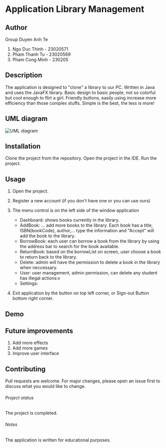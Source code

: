 # Application Library Management 
## Author
Group Duyen Anh Te
  1. Ngo Duc Thinh - 23020571
  2. Pham Thanh Tu - 23020569
  3. Pham Cong Minh - 230205


## Description
The application is designed to "clone" a library to our PC. Written in Java and uses the JavaFX library. Basic design to basic people, not so colorful but cool enough to flirt a girl. Friendly buttons, easily using increase more efficiency than those complex stuffs. 
Simple is the best, the less is more!

## UML diagram
![UML diagram](./UML.png)

## Installation
Clone the project from the repository.
Open the project in the IDE.
Run the project.

## Usage
1. Open the project.
2. Register a new account (if you don't have one or you can use ours)
3. The menu control is on the left side of the window application
   - Dashboard: shows books currently in the library.
   - AddBook: ... add more books to the library. Each book has a title, ISBN(bookCode), author,... type the information and "Accept" will add the book to the library.
   - BorrowBook: each user can borrow a book from the library by using the address bar to search for the book available.
   - ReturnBook: based on the borrowList on screen, user choose a book to return back to the library.
   - Delete: admin will have the permission to delete a book in the library when neccessary.
   - User: user management, admin permission, can delete any student has illegal actions:v
   - Settings:
  
4. Exit application by the button on top left corner, or Sign-out Button bottom right corner.

## Demo


## Future improvements
1. Add more effects
2. Add more games
3. Improve user interface

## Contributing
Pull requests are welcome. For major changes, please open an issue first to discuss what you would like to change.

###### Project status
The project is completed.

###### Notes
The application is written for educational purposes.
